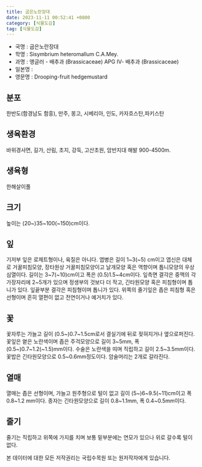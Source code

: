 ```yaml
---
title: 굽은노란장대
date: 2023-11-11 00:52:41 +0800
category: [식물도감]
tag: [식물도감]
---
```




- 국명 : 굽은노란장대
- 학명 : Sisymbrium heteromallum C.A.Mey.
- 과명 : 앵글러 - 배추과 (Brassicaceae) APG Ⅳ- 배추과 (Brassicaceae)
- 일본명 : 
- 영문명 : Drooping-fruit hedgemustard


## 분포
한반도(함경남도 함흥), 만주, 몽고, 시베리아, 인도, 카자흐스탄,파키스탄
## 생육환경
바위경사면, 길가, 산림, 초지, 강둑, 고산초원, 암반지대 해발 900-4500m. 
## 생육형
한해살이풀
## 크기
높이는 (20~)35~100(~150)cm이다.
## 잎
기저부 잎은 로제트형이나, 육질은 아니다. 엽병은 길이 1~3(~5) cm이고 엽신은 대체로 거꿀피침모양, 장타원상 거꿀피침모양이고 날개모양 혹은 역향이며 톱니모양의 우상심열이다. 길이는 3~7(~10)cm이고 폭은 (0.5)1.5~4cm이다. 잎측면 결각은 중맥의 각 가장자리에 2~5개가 있으며 정생부의 것보다 더 작고, 긴타원모양 혹은 피침형이며 톱니가 있다. 잎끝부분 결각은 피침형이며 톱니가 있다. 위쪽의 줄기잎은 좁은 피침형 혹은 선형이며 흔히 열편이 없고 전연이거나 예거치가 있다. 
## 꽃
꽃자루는 가늘고 길이 (0.5~)0.7~1.5cm로서 결실기에 뒤로 젖혀지거나 옆으로퍼진다. 꽃잎은 옅은 노란색이며 좁은 주걱모양으로 길이 3~5mm, 폭 (0.5~)0.7~1.2(~1.5)mm이다. 수술은 노란색을 띠며 직립하고 길이 2.5~3.5mm이다. 꽃밥은 긴타원모양으로 0.5~0.6mm정도이다. 암술머리는 2개로 갈라진다.
## 열매
열매는 좁은 선형이며, 가늘고 원주형으로 털이 없고 길이 (5~)6~9.5(~11)cm이고 폭 0.8~1.2 mm이다. 종자는 긴타원모양으로 길이 0.8~1.1mm, 폭 0.4~0.5mm이다.
## 줄기
줄기는 직립하고 위쪽에 가지를 치며 보통 밑부분에는 연모가 있으나 위로 갈수록 털이 없다.






본 데이터에 대한 모든 저작권리는 국립수목원 또는 원저작자에게 있습니다.
